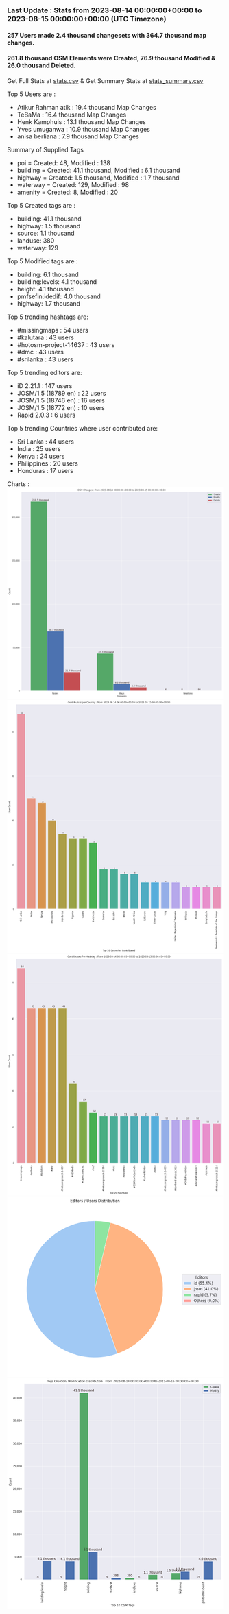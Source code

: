 ### Last Update : Stats from 2023-08-14 00:00:00+00:00 to 2023-08-15 00:00:00+00:00 (UTC Timezone)

#### 257 Users made 2.4 thousand changesets with 364.7 thousand map changes.
#### 261.8 thousand OSM Elements were Created, 76.9 thousand Modified & 26.0 thousand Deleted.
Get Full Stats at [stats.csv](/stats/hotosm/Daily/stats.csv)
 & Get Summary Stats at [stats_summary.csv](/stats/hotosm/Daily/stats_summary.csv)

Top 5 Users are : 
- Atikur Rahman atik : 19.4 thousand Map Changes
- TeBaMa : 16.4 thousand Map Changes
- Henk Kamphuis : 13.1 thousand Map Changes
- Yves umuganwa : 10.9 thousand Map Changes
- anisa berliana : 7.9 thousand Map Changes

Summary of Supplied Tags
- poi = Created: 48, Modified : 138
- building = Created: 41.1 thousand, Modified : 6.1 thousand
- highway = Created: 1.5 thousand, Modified : 1.7 thousand
- waterway = Created: 129, Modified : 98
- amenity = Created: 8, Modified : 20


Top 5 Created tags are :
- building: 41.1 thousand
- highway: 1.5 thousand
- source: 1.1 thousand
- landuse: 380
- waterway: 129


Top 5 Modified tags are :
- building: 6.1 thousand
- building:levels: 4.1 thousand
- height: 4.1 thousand
- pmfsefin:idedif: 4.0 thousand
- highway: 1.7 thousand


Top 5 trending hashtags are:
- #missingmaps : 54 users
- #kalutara : 43 users
- #hotosm-project-14637 : 43 users
- #dmc : 43 users
- #srilanka : 43 users


Top 5 trending editors are:
- iD 2.21.1 : 147 users
- JOSM/1.5 (18789 en) : 22 users
- JOSM/1.5 (18746 en) : 16 users
- JOSM/1.5 (18772 en) : 10 users
- Rapid 2.0.3 : 6 users


Top 5 trending Countries where user contributed are:
- Sri Lanka : 44 users
- India : 25 users
- Kenya : 24 users
- Philippines : 20 users
- Honduras : 17 users


 Charts : 
![Alt text](./stats_osm_changes.png) 
![Alt text](./stats_users_per_country.png) 
![Alt text](./stats_users_per_hashtag.png) 
![Alt text](./stats_editors_pie_chart.png) 
![Alt text](./stats_tags.png) 
